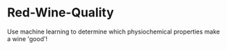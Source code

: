 # Red-Wine-Quality
Use machine learning to determine which physiochemical properties make a wine 'good'!
